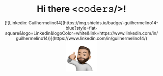 <h1 align="center">Hi there <𝚌𝚘𝚍𝚎𝚛𝚜/>!</h1>
<div align="center">
  [![Linkedin: Guilhermelino14](https://img.shields.io/badge/-guilhermelino14-blue?style=flat-square&logo=Linkedin&logoColor=white&link=https://www.linkedin.com/in/guilhermelino14/)](https://www.linkedin.com/in/guilhermelino14/)
  <img src="https://github.com/guilhermelino14/guilhermelino14/blob/main/283736948_5230819820343782_3074391008366628528_n.jpg?raw=true" width="100"/>
</div>
<br>
<div align="center">
  <img src="https://komarev.com/ghpvc/?username=guilhermelino14&style=flat-square&color=blue" alt=""/>
</div>
<!--
**guilhermelino14/guilhermelino14** is a ✨ _special_ ✨ repository because its `README.md` (this file) appears on your GitHub profile.

Here are some ideas to get you started:

- 🔭 I’m currently working on ...
- 🌱 I’m currently learning ...
- 👯 I’m looking to collaborate on ...
- 🤔 I’m looking for help with ...
- 💬 Ask me about ...
- 📫 How to reach me: ...
- 😄 Pronouns: ...
- ⚡ Fun fact: ...
-->
